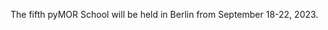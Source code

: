 <!--
.. title: Welcome
.. slug: welcome
.. date: 2023-05-01
.. type: text
-->

The fifth pyMOR School will be held in Berlin from September 18-22, 2023.
